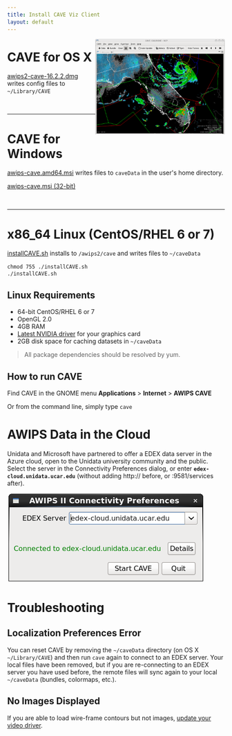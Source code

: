 ```yaml
---
title: Install CAVE Viz Client
layout: default
---
```



<img style="width:300px;float:right;" src="../../images/Unidata_AWIPS2_CAVE.png">

# <core-icon icon="fa:apple" aria-label="file-download" role="img"></core-icon> CAVE for OS X

[<paper-button raised role="button" tabindex="0"><core-icon icon="file-download" aria-label="file-download" role="img"></core-icon>awips2-cave-16.2.2.dmg</paper-button>](http://www.unidata.ucar.edu/downloads/awips2/awips2-cave-16.2.2.dmg) writes  config files to `~/Library/CAVE`

<br>

---

# <core-icon icon="fa:windows" aria-label="file-download" role="img"></core-icon> CAVE for Windows

[<paper-button raised role="button" tabindex="0"><core-icon icon="file-download" aria-label="file-download" role="img"></core-icon>awips-cave.amd64.msi</paper-button>](http://www.unidata.ucar.edu/downloads/awips2/awips-cave.amd64.msi) writes files to `caveData` in the user's home directory. 

[<paper-button raised role="button" tabindex="0"><core-icon icon="file-download" aria-label="file-download" role="img"></core-icon>awips-cave.msi (32-bit)</paper-button>](http://www.unidata.ucar.edu/downloads/awips2/awips-cave.msi)

<br>

---

# <core-icon icon="fa:linux" aria-label="file-download" role="img"></core-icon> x86_64 Linux (CentOS/RHEL 6 or 7)

[<paper-button raised role="button" tabindex="0"><core-icon icon="file-download" aria-label="file-download" role="img"></core-icon>installCAVE.sh</paper-button>](http://www.unidata.ucar.edu/software/awips2/installCAVE.sh) installs to `/awips2/cave` and writes files to `~/caveData`

    chmod 755 ./installCAVE.sh
    ./installCAVE.sh

## Linux Requirements

* 64-bit CentOS/RHEL 6 or 7
* OpenGL 2.0
* 4GB RAM
* [Latest NVIDIA driver](http://www.nvidia.com/Download/index.aspx?lang=en-us) for your graphics card
* 2GB disk space for caching datasets in `~/caveData`

> All package dependencies should be resolved by yum. 

## How to run CAVE

Find CAVE in the GNOME menu **Applications** &gt; **Internet** &gt; **AWIPS CAVE**

Or from the command line, simply type `cave`

# AWIPS Data in the Cloud

Unidata and Microsoft have partnered to offer a EDEX data server in the Azure cloud, open to the Unidata university community and the public.  Select the server in the Connectivity Preferences dialog, or enter **`edex-cloud.unidata.ucar.edu`** (without adding http:// before, or :9581/services after).

![EDEX in the cloud](../images/boEbFSf28t.gif)


# Troubleshooting

## Localization Preferences Error

You can reset CAVE by removing the `~/caveData` directory (on OS X `~/Library/CAVE`) and then run `cave` again to connect to an EDEX server.  Your local files have been removed, but if you are re-connecting to an EDEX server you have used before, the remote files will sync again to your local `~/caveData` (bundles, colormaps, etc.). 

## No Images Displayed

If you are able to load wire-frame contours but not images, [update your video driver](http://www.nvidia.com/Download/index.aspx?lang=en-us). 
